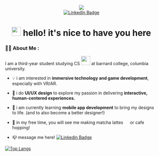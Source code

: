 
<div id="header" align="center">
  <img src="https://media.giphy.com/media/v1.Y2lkPTc5MGI3NjExbWVxdGZqeGVyYnVodnRuc3kxM3ViMW1kYjZyazFha25la253dTRqNSZlcD12MV9zdGlja2Vyc19zZWFyY2gmY3Q9cw/MhYz6xvracpiw/giphy.gif"/>
</div>

<div id="badges" align="center">
  <a href="https://www.linkedin.com/in/leah-kim-222392228/">
    <img src="https://img.shields.io/badge/LinkedIn-blue?style=for-the-badge&logo=linkedin&logoColor=white" alt="LinkedIn Badge"/>
  </a>
</div>

<h1 align="center">
    <img src="https://media.giphy.com/media/hvRJCLFzcasrR4ia7z/giphy.gif" width="30px"/>
  hello! it's nice to have you here
</h1>


### :woman_technologist: About Me :

I am a third-year student studying CS <img src="https://media.giphy.com/media/dCjgjlXrflbRFqNiRL/giphy.gif?cid=790b7611f2jk908lmayrilq5m5v20ca2k58uvpjycc4v8i3c&ep=v1_stickers_search&rid=giphy.gif&ct=s" width="30"> at barnard college, columbia university.

- :bulb: i am interested in <b>immersive technology and game development</b>, especially with VR/AR.
  
- :art: i do <b>UI/UX design</b> to explore my passion in delivering <b>interactive, human-centered experiences.</b>

- :seedling: i am currently learning <b>mobile app development</b> to bring my designs to life. (and to also  become a better designer!)

- :tea: in my free time, you will see me making matcha lattes <img src="https://media.giphy.com/media/Azg9Ek5mRI3pICSFcW/giphy.gif?cid=790b7611n26txl9xmottv904g3s5nhelui22ld5s7mrq1j6t&ep=v1_stickers_search&rid=giphy.gif&ct=s" width="15px"/> or cafe hopping!

- :mailbox_closed: message me here! [![Linkedin Badge](https://img.shields.io/badge/-Leah-blue?style=flat&logo=Linkedin&logoColor=white)]([your-linkedin-url](https://www.linkedin.com/in/leah-kim-222392228/))

[![Top Langs](https://github-readme-stats.vercel.app/api/top-langs/?username=LEAAHKIM&layout=compact)](https://github.com/anuraghazra/github-readme-stats)

